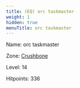 ```yaml
---
title: (EQ) orc taskmaster
weight: 1
hidden: true
menuTitle: orc taskmaster
---
```


Name: orc taskmaster


Zone: [Crushbone](/en/eq/exploration/crushbone)

Level: 14

Hitpoints: 336